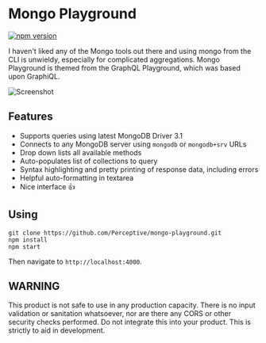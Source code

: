 # Mongo Playground

[![npm version](https://badge.fury.io/js/mongo-playground.svg)](https://badge.fury.io/js/mongo-playground)

I haven't liked any of the Mongo tools out there and using mongo from the CLI
is unwieldy, especially for complicated aggregations.  Mongo Playground is
themed from the GraphQL Playground, which was based upon GraphiQL.

![Screenshot](https://discourse-cdn-sjc1.com/meteor/uploads/default/optimized/2X/7/73f92acf311fa44666a1c22ac97fa85557746552_2_1380x808.png)

## Features

* Supports queries using latest MongoDB Driver 3.1
* Connects to any MongoDB server using `mongodb` or `mongodb+srv` URLs
* Drop down lists all available methods
* Auto-populates list of collections to query
* Syntax highlighting and pretty printing of response data, including errors
* Helpful auto-formatting in textarea
* Nice interface 👍

## Using

```Shell
git clone https://github.com/Perceptive/mongo-playground.git
npm install
npm start
```

Then navigate to `http://localhost:4000`.

## WARNING

This product is not safe to use in any production capacity.  There is no input
validation or sanitation whatsoever, nor are there any CORS or other security
checks performed.  Do not integrate this into your product.  This is strictly
to aid in development.
